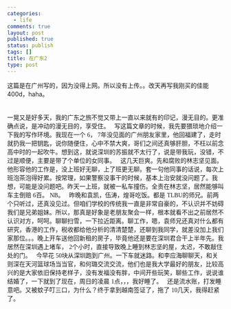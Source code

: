 ```yaml
--- 
categories: 
  - life
comments: true
layout: post
published: true
status: publish
tags: []
title: 在广东2
type: post
---
```

<div id="msgcns!3725CC0EE38B1F6!1651" class="bvMsg">这篇是在广州写的，因为没得上网。所以没有上传。。改天再写我刚买的佳能400d，haha。<br><br><br><span>一晃又是好多天，我的广东之旅不觉又带上一直以来就有的印记，漫无目的。更准确点说，是冲动的漫无目的，享受住。
</span>
<span lang="EN-US"><font face="Times New Roman"> </font></span>
<span>写这篇文章的时候，我先要猥琐地介绍一下我的写作环境。我现在一个</span><span lang="EN-US">
<font face="Times New Roman">6</font></span><span>，</span><span lang="EN-US"><font face="Times New Roman">
7</font></span><span>年没见面的广州朋友家里，他回福建了，走时就扔我一把钥匙，说你随便住，心中不禁大爽，哥们之间还真够肝胆，不枉以前念高中时的一起吹牛。想到这，就说深圳的苏振就不太行了，说是带我玩，没错，不过是顺便，主要是带了个单位的女同事。
</span>
<span lang="EN-US"><font face="Times New Roman"> </font></span>
<span>这几天巨爽。先和腐败的林志坚见面。他形容他的工作是，没上班好无聊，上了班更无聊。套一句他同事的话说，每次上班泡茶泡得好累。按常理，如果警察没事干的时候，基本上治安就没问题了。我想，可能是没问题吧。昨天一上班，就被一私车撞伤。全责在林志坚，居然能够叫车主倒赔
</span><span lang="EN-US"><font face="Times New Roman">6</font></span><span>百。</span><span lang="EN-US">
<font face="Times New Roman">NB</font></span><span>。</span>
<span lang="EN-US"><font face="Times New Roman"> </font></span>
<span>昨晚和袁凯，伍涛，煌哥吃饭。都是</span><span lang="EN-US">
<font face="Times New Roman">TLBU</font></span><span>的师兄。前两个只听过，还真没见过。但咱们学校的传统我一直是非常自豪的，不认识并不妨碍我们是兄弟姐妹。所以，那真是好象是老朋友聚会一样，根本就看不出之前居然不认识对方，呵呵。聊聊扫雪，一下拉近距离。聊工作，嗯，袁师兄还真对什么都有研究，香港的工作，税收都给他分析的清清楚楚，还聊到我同学，就差没加上我们家那位。。。晚上开车送他回新租的房子，毕竟他还是要在深圳君合干上半年先。我居然在深圳遇上堵车，
</span><span lang="EN-US"><font face="Times New Roman">2</font></span><span>个小时，直接导致晚上睡到林志坚的屋，太迟，不敢敲住处的门。
</span>
<span lang="EN-US"><font face="Times New Roman"> </font></span>
<span>今早花</span><span lang="EN-US"><font face="Times New Roman">
50</font></span><span>块从深圳跑到广州。一下车就迷路。和李应海聊聊天，和关则深在天河篮球场当当官，和何璐交流交流，他们也是我大学最好的朋友，比较高兴的是大家依旧保持老样子，没有发福没有胖，中间开些玩笑，聊些工作，说说谁结婚了，一下就到了现在，周日的凌晨
</span><span lang="EN-US"><font face="Times New Roman">1</font></span><span>点，，，我好睡了。</span>
<span lang="EN-US"><font face="Times New Roman"> </font></span>
<span>还是流水账，打发睡意吧。又被蚊子叮三口，为什么？终于拿到越南签证了，拖了</span>
<span lang="EN-US"><font face="Times New Roman">10</font></span><span>几天，我得赶紧了。</span><br>
</div>
